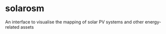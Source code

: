 solarosm
========

An interface to visualise the mapping of solar PV systems and other energy-related assets
